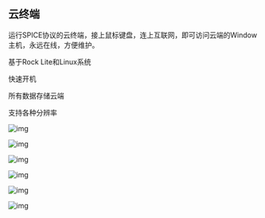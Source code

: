 ## 云终端

运行SPICE协议的云终端，接上鼠标键盘，连上互联网，即可访问云端的Window主机，永远在线，方便维护。

基于Rock Lite和Linux系统

快速开机

所有数据存储云端

支持各种分辨率

![img](/images/project/p1/p1-1.jpg)

![img](/images/project/p1/p1-2.jpg)

![img](/images/project/p1/p1-3.jpg)

![img](/images/project/p1/p1-4.jpg)

![img](/images/project/p1/p1-5.jpg)

![img](/images/project/p1/p1-6.jpg)
